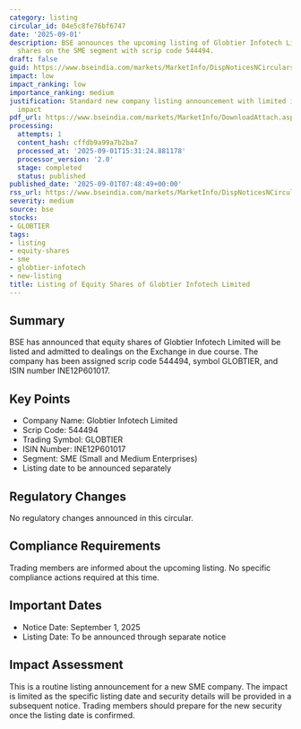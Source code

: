 ```yaml
---
category: listing
circular_id: 04e5c8fe76bf6747
date: '2025-09-01'
description: BSE announces the upcoming listing of Globtier Infotech Limited equity
  shares on the SME segment with scrip code 544494.
draft: false
guid: https://www.bseindia.com/markets/MarketInfo/DispNoticesNCirculars.aspx?Noticeid={B5A2CE84-3009-4931-B106-D7192C7D15E3}&noticeno=20250901-9&dt=09/01/2025&icount=9&totcount=47&flag=0
impact: low
impact_ranking: low
importance_ranking: medium
justification: Standard new company listing announcement with limited immediate market
  impact
pdf_url: https://www.bseindia.com/markets/MarketInfo/DownloadAttach.aspx?id=20250901-9&attachedId=
processing:
  attempts: 1
  content_hash: cffdb9a99a7b2ba7
  processed_at: '2025-09-01T15:31:24.881178'
  processor_version: '2.0'
  stage: completed
  status: published
published_date: '2025-09-01T07:48:49+00:00'
rss_url: https://www.bseindia.com/markets/MarketInfo/DispNoticesNCirculars.aspx?Noticeid={B5A2CE84-3009-4931-B106-D7192C7D15E3}&noticeno=20250901-9&dt=09/01/2025&icount=9&totcount=47&flag=0
severity: medium
source: bse
stocks:
- GLOBTIER
tags:
- listing
- equity-shares
- sme
- globtier-infotech
- new-listing
title: Listing of Equity Shares of Globtier Infotech Limited
---
```


## Summary

BSE has announced that equity shares of Globtier Infotech Limited will be listed and admitted to dealings on the Exchange in due course. The company has been assigned scrip code 544494, symbol GLOBTIER, and ISIN number INE12P601017.

## Key Points

- Company Name: Globtier Infotech Limited
- Scrip Code: 544494
- Trading Symbol: GLOBTIER
- ISIN Number: INE12P601017
- Segment: SME (Small and Medium Enterprises)
- Listing date to be announced separately

## Regulatory Changes

No regulatory changes announced in this circular.

## Compliance Requirements

Trading members are informed about the upcoming listing. No specific compliance actions required at this time.

## Important Dates

- Notice Date: September 1, 2025
- Listing Date: To be announced through separate notice

## Impact Assessment

This is a routine listing announcement for a new SME company. The impact is limited as the specific listing date and security details will be provided in a subsequent notice. Trading members should prepare for the new security once the listing date is confirmed.
